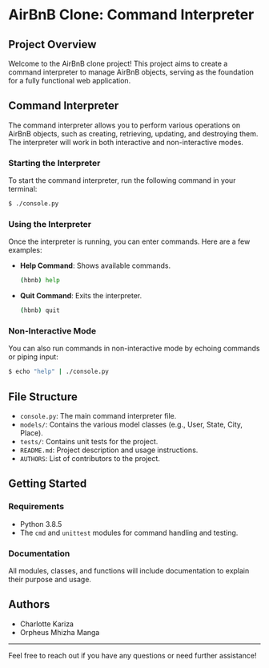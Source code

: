 # AirBnB Clone: Command Interpreter

## Project Overview

Welcome to the AirBnB clone project! This project aims to create a command interpreter to manage AirBnB objects, serving as the foundation for a fully functional web application. 

## Command Interpreter

The command interpreter allows you to perform various operations on AirBnB objects, such as creating, retrieving, updating, and destroying them. The interpreter will work in both interactive and non-interactive modes.

### Starting the Interpreter

To start the command interpreter, run the following command in your terminal:

```bash
$ ./console.py
```

### Using the Interpreter

Once the interpreter is running, you can enter commands. Here are a few examples:

- **Help Command**: Shows available commands.
  ```bash
  (hbnb) help
  ```
  
- **Quit Command**: Exits the interpreter.
  ```bash
  (hbnb) quit
  ```

### Non-Interactive Mode

You can also run commands in non-interactive mode by echoing commands or piping input:

```bash
$ echo "help" | ./console.py
```

## File Structure

- `console.py`: The main command interpreter file.
- `models/`: Contains the various model classes (e.g., User, State, City, Place).
- `tests/`: Contains unit tests for the project.
- `README.md`: Project description and usage instructions.
- `AUTHORS`: List of contributors to the project.

## Getting Started

### Requirements

- Python 3.8.5
- The `cmd` and `unittest` modules for command handling and testing.

### Documentation

All modules, classes, and functions will include documentation to explain their purpose and usage.

## Authors

- Charlotte Kariza
- Orpheus Mhizha Manga

---

Feel free to reach out if you have any questions or need further assistance!
